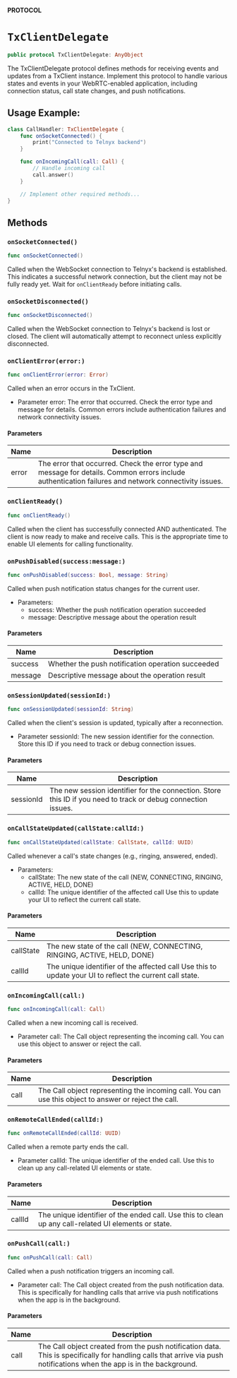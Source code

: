 **PROTOCOL**

# `TxClientDelegate`

```swift
public protocol TxClientDelegate: AnyObject
```

The TxClientDelegate protocol defines methods for receiving events and updates from a TxClient instance.
Implement this protocol to handle various states and events in your WebRTC-enabled application,
including connection status, call state changes, and push notifications.

## Usage Example:
```swift
class CallHandler: TxClientDelegate {
    func onSocketConnected() {
        print("Connected to Telnyx backend")
    }

    func onIncomingCall(call: Call) {
        // Handle incoming call
        call.answer()
    }

    // Implement other required methods...
}
```

## Methods
### `onSocketConnected()`

```swift
func onSocketConnected()
```

Called when the WebSocket connection to Telnyx's backend is established.
This indicates a successful network connection, but the client may not be fully ready yet.
Wait for `onClientReady` before initiating calls.

### `onSocketDisconnected()`

```swift
func onSocketDisconnected()
```

Called when the WebSocket connection to Telnyx's backend is lost or closed.
The client will automatically attempt to reconnect unless explicitly disconnected.

### `onClientError(error:)`

```swift
func onClientError(error: Error)
```

Called when an error occurs in the TxClient.
- Parameter error: The error that occurred. Check the error type and message for details.
Common errors include authentication failures and network connectivity issues.

#### Parameters

| Name | Description |
| ---- | ----------- |
| error | The error that occurred. Check the error type and message for details. Common errors include authentication failures and network connectivity issues. |

### `onClientReady()`

```swift
func onClientReady()
```

Called when the client has successfully connected AND authenticated.
The client is now ready to make and receive calls.
This is the appropriate time to enable UI elements for calling functionality.

### `onPushDisabled(success:message:)`

```swift
func onPushDisabled(success: Bool, message: String)
```

Called when push notification status changes for the current user.
- Parameters:
  - success: Whether the push notification operation succeeded
  - message: Descriptive message about the operation result

#### Parameters

| Name | Description |
| ---- | ----------- |
| success | Whether the push notification operation succeeded |
| message | Descriptive message about the operation result |

### `onSessionUpdated(sessionId:)`

```swift
func onSessionUpdated(sessionId: String)
```

Called when the client's session is updated, typically after a reconnection.
- Parameter sessionId: The new session identifier for the connection.
Store this ID if you need to track or debug connection issues.

#### Parameters

| Name | Description |
| ---- | ----------- |
| sessionId | The new session identifier for the connection. Store this ID if you need to track or debug connection issues. |

### `onCallStateUpdated(callState:callId:)`

```swift
func onCallStateUpdated(callState: CallState, callId: UUID)
```

Called whenever a call's state changes (e.g., ringing, answered, ended).
- Parameters:
  - callState: The new state of the call (NEW, CONNECTING, RINGING, ACTIVE, HELD, DONE)
  - callId: The unique identifier of the affected call
Use this to update your UI to reflect the current call state.

#### Parameters

| Name | Description |
| ---- | ----------- |
| callState | The new state of the call (NEW, CONNECTING, RINGING, ACTIVE, HELD, DONE) |
| callId | The unique identifier of the affected call Use this to update your UI to reflect the current call state. |

### `onIncomingCall(call:)`

```swift
func onIncomingCall(call: Call)
```

Called when a new incoming call is received.
- Parameter call: The Call object representing the incoming call.
You can use this object to answer or reject the call.

#### Parameters

| Name | Description |
| ---- | ----------- |
| call | The Call object representing the incoming call. You can use this object to answer or reject the call. |

### `onRemoteCallEnded(callId:)`

```swift
func onRemoteCallEnded(callId: UUID)
```

Called when a remote party ends the call.
- Parameter callId: The unique identifier of the ended call.
Use this to clean up any call-related UI elements or state.

#### Parameters

| Name | Description |
| ---- | ----------- |
| callId | The unique identifier of the ended call. Use this to clean up any call-related UI elements or state. |

### `onPushCall(call:)`

```swift
func onPushCall(call: Call)
```

Called when a push notification triggers an incoming call.
- Parameter call: The Call object created from the push notification data.
This is specifically for handling calls that arrive via push notifications
when the app is in the background.

#### Parameters

| Name | Description |
| ---- | ----------- |
| call | The Call object created from the push notification data. This is specifically for handling calls that arrive via push notifications when the app is in the background. |